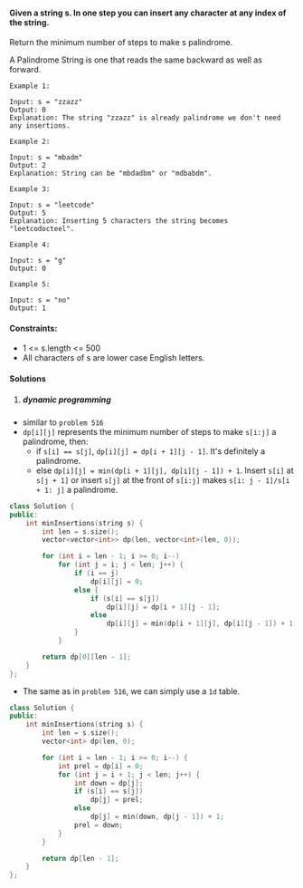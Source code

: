 #### Given a string s. In one step you can insert any character at any index of the string.

Return the minimum number of steps to make s palindrome.

A Palindrome String is one that reads the same backward as well as forward.

 

```
Example 1:

Input: s = "zzazz"
Output: 0
Explanation: The string "zzazz" is already palindrome we don't need any insertions.

Example 2:

Input: s = "mbadm"
Output: 2
Explanation: String can be "mbdadbm" or "mdbabdm".

Example 3:

Input: s = "leetcode"
Output: 5
Explanation: Inserting 5 characters the string becomes "leetcodocteel".

Example 4:

Input: s = "g"
Output: 0

Example 5:

Input: s = "no"
Output: 1
```

 

#### Constraints:

-    1 <= s.length <= 500
-    All characters of s are lower case English letters.


#### Solutions

1. ##### dynamic programming

- similar to `problem 516`
- `dp[i][j]` represents the minimum number of steps to make `s[i:j]` a palindrome, then:
    - if `s[i] == s[j]`, `dp[i][j] = dp[i + 1][j - 1]`. It's definitely a palindrome.
    - else `dp[i][j] = min(dp[i + 1][j], dp[i][j - 1]) + 1`. Insert `s[i]` at `s[j + 1]` or insert `s[j]` at the front of `s[i:j]` makes `s[i: j - 1]/s[i + 1: j]` a palindrome.

```c++
class Solution {
public:
    int minInsertions(string s) {
        int len = s.size();
        vector<vector<int>> dp(len, vector<int>(len, 0));

        for (int i = len - 1; i >= 0; i--)
            for (int j = i; j < len; j++) {
                if (i == j)
                    dp[i][j] = 0;
                else {
                    if (s[i] == s[j])
                        dp[i][j] = dp[i + 1][j - 1];
                    else
                        dp[i][j] = min(dp[i + 1][j], dp[i][j - 1]) + 1;
                }
            }

        return dp[0][len - 1];
    }
};
```

- The same as in `problem 516`, we can simply use a `1d` table.

```c++
class Solution {
public:
    int minInsertions(string s) {
        int len = s.size();
        vector<int> dp(len, 0);

        for (int i = len - 1; i >= 0; i--) {
            int prel = dp[i] = 0;
            for (int j = i + 1; j < len; j++) {
                int down = dp[j];
                if (s[i] == s[j])
                    dp[j] = prel;
                else
                    dp[j] = min(down, dp[j - 1]) + 1;
                prel = down;
            }
        }

        return dp[len - 1];
    }
};
```